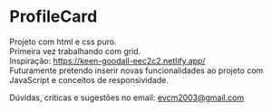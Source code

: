 # ProfileCard

Projeto com html e css puro. <br>
Primeira vez trabalhando com grid. <br>
Inspiração: https://keen-goodall-eec2c2.netlify.app/ <br>
Futuramente pretendo inserir novas funcionalidades ao projeto com JavaScript e conceitos de responsividade.

Dúvidas, críticas e sugestões no email: evcm2003@gmail.com
